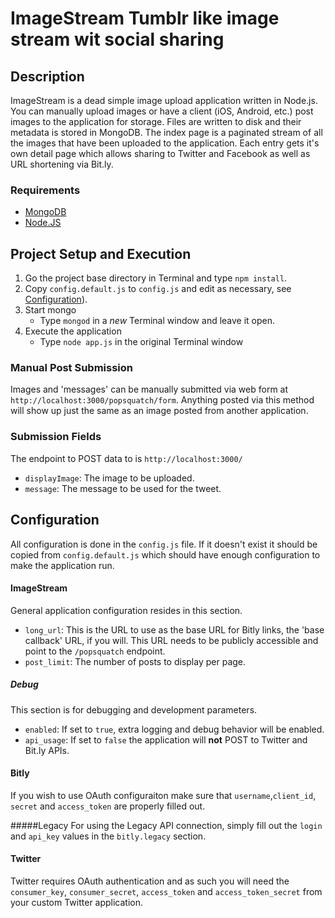 # ImageStream Tumblr like image stream wit social sharing

## Description
ImageStream is a dead simple image upload application written in Node.js.
You can manually upload images or have a client (iOS, Android, etc.) post images to the application for storage.
Files are written to disk and their metadata is stored in MongoDB. The index page is a paginated stream of all the images
 that have been uploaded to the application. Each entry gets it's own detail page which allows sharing to Twitter and Facebook
 as well as URL shortening via Bit.ly.

### Requirements
- [MongoDB](http://www.mongodb.org/) 
- [Node.JS](http://nodejs.org/)

## Project Setup and Execution
1. Go the project base directory in Terminal and type `npm install`.
2. Copy `config.default.js` to `config.js` and edit as necessary, see [Configuration](#configuration)).
2. Start mongo 
	- Type `mongod` in a *new* Terminal window and leave it open.
3. Execute the application 
	- Type `node app.js` in the original Terminal window

### Manual Post Submission
Images and 'messages' can be manually submitted via web form at `http://localhost:3000/popsquatch/form`. Anything posted via this method will show up just the same as an image posted from another application.

### Submission Fields
The endpoint to POST data to is `http://localhost:3000/`

- `displayImage`: The image to be uploaded.
- `message`: The message to be used for the tweet.

## <a id="configuration">Configuration</a>
All configuration is done in the `config.js` file. If it doesn't exist it should be copied from `config.default.js` which should have enough configuration to make the application run.

#### ImageStream
General application configuration resides in this section.

- `long_url`: This is the URL to use as the base URL for Bitly links, the 'base callback' URL, if you will. This URL needs to be publicly accessible and point to the `/popsquatch` endpoint.
- `post_limit`: The number of posts to display per page.

##### Debug
This section is for debugging and development parameters.

- `enabled`: If set to `true`, extra logging and debug behavior will be enabled.
- `api_usage`: If set to `false` the application will **not** POST to Twitter and Bit.ly APIs.

#### Bitly

If you wish to use OAuth configuraiton make sure that `username`,`client_id`, `secret` and `access_token` are properly filled out. 

#####Legacy
For using the Legacy API connection, simply fill out the `login` and `api_key` values in the `bitly.legacy` section.

#### Twitter
Twitter requires OAuth authentication and as such you will need the `consumer_key`, `consumer_secret`, `access_token` and `access_token_secret` from your custom Twitter application.







<!-- $Id: README.md 10018 2014-03-21 20:09:10Z mustafaashurex $ -->